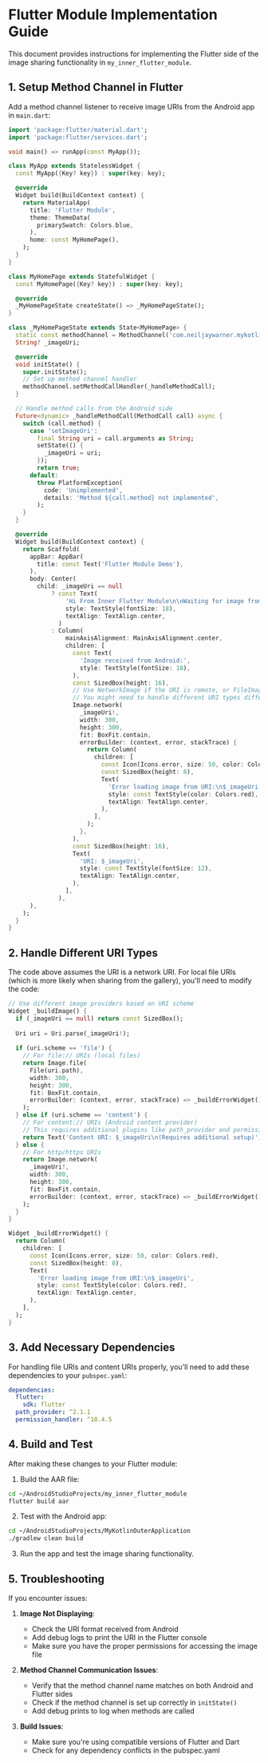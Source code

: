 # Flutter Module Implementation Guide

This document provides instructions for implementing the Flutter side of the image sharing
functionality in `my_inner_flutter_module`.

## 1. Setup Method Channel in Flutter

Add a method channel listener to receive image URIs from the Android app in `main.dart`:

```dart
import 'package:flutter/material.dart';
import 'package:flutter/services.dart';

void main() => runApp(const MyApp());

class MyApp extends StatelessWidget {
  const MyApp({Key? key}) : super(key: key);

  @override
  Widget build(BuildContext context) {
    return MaterialApp(
      title: 'Flutter Module',
      theme: ThemeData(
        primarySwatch: Colors.blue,
      ),
      home: const MyHomePage(),
    );
  }
}

class MyHomePage extends StatefulWidget {
  const MyHomePage({Key? key}) : super(key: key);

  @override
  _MyHomePageState createState() => _MyHomePageState();
}

class _MyHomePageState extends State<MyHomePage> {
  static const methodChannel = MethodChannel('com.neiljaywarner.mykotlinouterapplication/image_channel');
  String? _imageUri;

  @override
  void initState() {
    super.initState();
    // Set up method channel handler
    methodChannel.setMethodCallHandler(_handleMethodCall);
  }

  // Handle method calls from the Android side
  Future<dynamic> _handleMethodCall(MethodCall call) async {
    switch (call.method) {
      case 'setImageUri':
        final String uri = call.arguments as String;
        setState(() {
          _imageUri = uri;
        });
        return true;
      default:
        throw PlatformException(
          code: 'Unimplemented',
          details: 'Method ${call.method} not implemented',
        );
    }
  }

  @override
  Widget build(BuildContext context) {
    return Scaffold(
      appBar: AppBar(
        title: const Text('Flutter Module Demo'),
      ),
      body: Center(
        child: _imageUri == null
            ? const Text(
                'Hi From Inner Flutter Module\n\nWaiting for image from Android...',
                style: TextStyle(fontSize: 18),
                textAlign: TextAlign.center,
              )
            : Column(
                mainAxisAlignment: MainAxisAlignment.center,
                children: [
                  const Text(
                    'Image received from Android:',
                    style: TextStyle(fontSize: 18),
                  ),
                  const SizedBox(height: 16),
                  // Use NetworkImage if the URI is remote, or FileImage if it's a local file
                  // You might need to handle different URI types differently
                  Image.network(
                    _imageUri!,
                    width: 300,
                    height: 300,
                    fit: BoxFit.contain,
                    errorBuilder: (context, error, stackTrace) {
                      return Column(
                        children: [
                          const Icon(Icons.error, size: 50, color: Colors.red),
                          const SizedBox(height: 8),
                          Text(
                            'Error loading image from URI:\n$_imageUri',
                            style: const TextStyle(color: Colors.red),
                            textAlign: TextAlign.center,
                          ),
                        ],
                      );
                    },
                  ),
                  const SizedBox(height: 16),
                  Text(
                    'URI: $_imageUri',
                    style: const TextStyle(fontSize: 12),
                    textAlign: TextAlign.center,
                  ),
                ],
              ),
      ),
    );
  }
}
```

## 2. Handle Different URI Types

The code above assumes the URI is a network URI. For local file URIs (which is more likely when
sharing from the gallery), you'll need to modify the code:

```dart
// Use different image providers based on URI scheme
Widget _buildImage() {
  if (_imageUri == null) return const SizedBox();
  
  Uri uri = Uri.parse(_imageUri!);
  
  if (uri.scheme == 'file') {
    // For file:// URIs (local files)
    return Image.file(
      File(uri.path),
      width: 300,
      height: 300,
      fit: BoxFit.contain,
      errorBuilder: (context, error, stackTrace) => _buildErrorWidget(),
    );
  } else if (uri.scheme == 'content') {
    // For content:// URIs (Android content provider)
    // This requires additional plugins like path_provider and permission_handler
    return Text('Content URI: $_imageUri\n(Requires additional setup)');
  } else {
    // For http/https URIs
    return Image.network(
      _imageUri!,
      width: 300,
      height: 300,
      fit: BoxFit.contain,
      errorBuilder: (context, error, stackTrace) => _buildErrorWidget(),
    );
  }
}

Widget _buildErrorWidget() {
  return Column(
    children: [
      const Icon(Icons.error, size: 50, color: Colors.red),
      const SizedBox(height: 8),
      Text(
        'Error loading image from URI:\n$_imageUri',
        style: const TextStyle(color: Colors.red),
        textAlign: TextAlign.center,
      ),
    ],
  );
}
```

## 3. Add Necessary Dependencies

For handling file URIs and content URIs properly, you'll need to add these dependencies to your
`pubspec.yaml`:

```yaml
dependencies:
  flutter:
    sdk: flutter
  path_provider: ^2.1.1
  permission_handler: ^10.4.5
```

## 4. Build and Test

After making these changes to your Flutter module:

1. Build the AAR file:

```bash
cd ~/AndroidStudioProjects/my_inner_flutter_module
flutter build aar
```

2. Test with the Android app:

```bash
cd ~/AndroidStudioProjects/MyKotlinOuterApplication
./gradlew clean build
```

3. Run the app and test the image sharing functionality.

## 5. Troubleshooting

If you encounter issues:

1. **Image Not Displaying**:
    - Check the URI format received from Android
    - Add debug logs to print the URI in the Flutter console
    - Make sure you have the proper permissions for accessing the image file

2. **Method Channel Communication Issues**:
    - Verify that the method channel name matches on both Android and Flutter sides
    - Check if the method channel is set up correctly in `initState()`
    - Add debug prints to log when methods are called

3. **Build Issues**:
    - Make sure you're using compatible versions of Flutter and Dart
    - Check for any dependency conflicts in the pubspec.yaml
